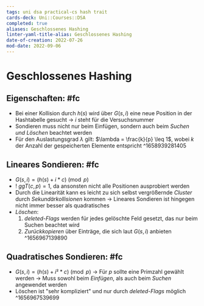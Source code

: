 ```yaml
---
tags: uni dsa practical-cs hash trait
cards-deck: Uni::Courses::DSA
completed: true
aliases: Geschlossenes Hashing
linter-yaml-title-alias: Geschlossenes Hashing
date-of-creation: 2022-07-26
mod-date: 2022-09-06
---
```


# Geschlossenes Hashing

## Eigenschaften: #fc
- Bei einer Kollision durch $h(s)$ wird über $G(s,i)$ eine neue Position in der Hashtabelle gesucht
	→ $i$ steht für die Versuchsnummer
- Sondieren muss nicht nur beim Einfügen, sondern auch beim *Suchen und Löschen* beachtet werden
- Für den Auslastungsgrad $\lambda$ gilt: $\lambda = \frac{k}{p} \leq 1$, wobei $k$ der Anzahl der gespeicherten Elemente entspricht
^1658939281405

## Lineares Sondieren: #fc
- $G(s, i) = (h(s) + i*c)\pmod p$
- ! $ggT(c,p) = 1$, da ansonsten nicht alle Positionen ausprobiert werden
- Durch die Linearität kann es leicht zu sich selbst vergrößernde *Cluster* durch *Sekundärkollisionen* kommen
	→ Lineares Sondieren ist hingegen nicht immer besser als quadratisches
- *Löschen*:
	1. *deleted-Flags* werden für jedes gelöschte Feld gesetzt, das nur beim Suchen beachtet wird
	2. *Zurückkopieren* über Einträge, die sich laut $G(s,i)$ anbieten
^1656967139890

## Quadratisches Sondieren: #fc
- $G(s, i) = (h(s) + i²*c) \pmod p$
	→ Für $p$ sollte eine Primzahl gewählt werden
	→ Muss sowohl beim *Einfügen*, als auch beim *Suchen* angewendet werden
- Löschen ist "sehr kompliziert" und nur durch *deleted-Flags* möglich
^1656967539699
